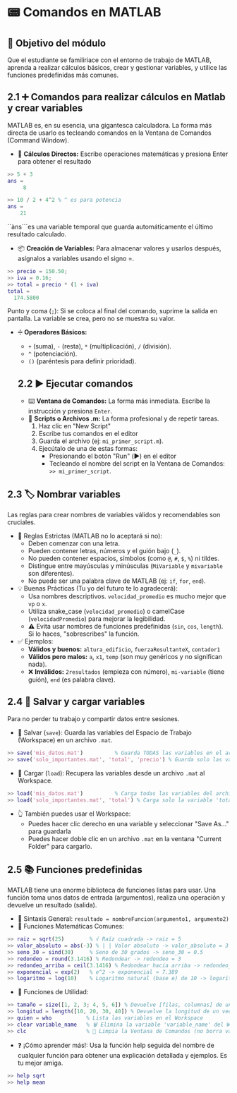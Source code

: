 # 📟 Comandos en MATLAB

## 🎯 Objetivo del módulo
Que el estudiante se familiriace con el entorno de trabajo de MATLAB, aprenda a realizar cálculos básicos, crear y gestionar variables, y utilice las funciones predefinidas más comunes.

## 2.1 ➕ Comandos para realizar cálculos en Matlab y crear variables
MATLAB es, en su esencia, una gigantesca calculadora. La forma más directa de usarlo es tecleando comandos en la Ventana de Comandos (Command Window).

* 🧮 **Cálculos Directos:** Escribe operaciones matemáticas y presiona Enter para obtener el resultado
```matlab
>> 5 + 3
ans =
     8

>> 10 / 2 + 4^2 % ^ es para potencia
ans =
    21
```

``àns```es una variable temporal que guarda automáticamente el último resultado calculado.

* 📦 **Creación de Variables:** Para almacenar valores y usarlos después, asígnalos a variables usando el signo =.
```matlab
>> precio = 150.50;
>> iva = 0.16;
>> total = precio * (1 + iva)
total =
  174.5800
```

Punto y coma (```;```): Si se coloca al final del comando, suprime la salida en pantalla. La variable se crea, pero no se muestra su valor.
* ➗ **Operadores Básicos:**
  - ```+``` (suma), ```-``` (resta), ```*``` (multiplicación), ```/``` (división).
  - ```^``` (potenciación).
  - ```()``` (paréntesis para definir prioridad).
 
  ## 2.2 ▶️ Ejecutar comandos
  * ⌨️ **Ventana de Comandos:** La forma más inmediata. Escribe la instrucción y presiona ```Enter```.
  * 📜 **Scripts o Archivos .m:** La forma profesional y de repetir tareas.
    1. Haz clic en "New Script"
    2. Escribe tus comandos en el editor
    3. Guarda el archivo (ej: ```mi_primer_script.m```).
    4. Ejecútalo de una de estas formas:
       + Presionando el botón "Run" (▶️) en el editor
       + Tecleando el nombre del script en la Ventana de Comandos: ```>> mi_primer_script```.

## 2.3 🏷️ Nombrar variables
Las reglas para crear nombres de variables válidos y recomendables son cruciales.
* 📏 Reglas Estrictas (MATLAB no lo aceptará si no):
  + Deben comenzar con una letra.
  + Pueden contener letras, números y el guión bajo (```_```).
  + No pueden contener espacios, símbolos (como ```@```, ```#```, ```$```, ```%```) ni tildes.
  + Distingue entre mayúsculas y minúsculas (```MiVariable``` y ```mivariable``` son diferentes).
  + No puede ser una palabra clave de MATLAB (ej: ```if```, ```for```, ```end```).
* 💡 Buenas Prácticas (Tu yo del futuro te lo agradecerá):
  + Usa nombres descriptivos. ```velocidad_promedio``` es mucho mejor que ```vp``` o ```x```.
  + Utiliza snake_case (```velocidad_promedio```) o camelCase (```velocidadPromedio```) para mejorar la legibilidad.
  + ⚠️ Evita usar nombres de funciones predefinidas (```sin```, ```cos```, ```length```). Si lo haces, "sobrescribes" la función.
* ✅ Ejemplos:
  + **Válidos y buenos:** ```altura_edificio```, ```fuerzaResultanteX```, ```contador1```
  + **Válidos pero malos:** ```a```, ```x1```, ```temp``` (son muy genéricos y no significan nada).
  + ❌ **Inválidos:** ```2resultados``` (empieza con número), ```mi-variable``` (tiene guión), ```end``` (es palabra clave).


## 2.4 💾 Salvar y cargar variables
 Para no perder tu trabajo y compartir datos entre sesiones.

* 💾 Salvar (```save```): Guarda las variables del Espacio de Trabajo (Workspace) en un archivo ```.mat```.
```matlab
>> save('mis_datos.mat')          % Guarda TODAS las variables en el archivo
>> save('solo_importantes.mat', 'total', 'precio') % Guarda solo las variables 'total' y 'precio'
```
* 📂 Cargar (```load```): Recupera las variables desde un archivo ```.mat``` al Workspace.

```matlab
>> load('mis_datos.mat')          % Carga todas las variables del archivo
>> load('solo_importantes.mat', 'total') % Carga solo la variable 'total' del archivo
```

* 👆 También puedes usar el Workspace:
  + Puedes hacer clic derecho en una variable y seleccionar "Save As..." para guardarla
  + Puedes hacer doble clic en un archivo ```.mat``` en la ventana "Current Folder" para cargarlo.
 
## 2.5 📚 Funciones predefinidas
MATLAB tiene una enorme biblioteca de funciones listas para usar. Una función toma unos datos de entrada (argumentos), realiza una operación y devuelve un resultado (salida).

* 📖 Sintaxis General: ```resultado = nombreFuncion(argumento1, argumento2)```
* 🧮 Funciones Matemáticas Comunes:
```matlab
>> raiz = sqrt(25)        % √ Raíz cuadrada -> raiz = 5
>> valor_absoluto = abs(-3) % | | Valor absoluto -> valor_absoluto = 3
>> seno_30 = sind(30)     % Seno de 30 grados -> seno_30 = 0.5
>> redondeo = round(3.1416) % Redondear -> redondeo = 3
>> redondeo_arriba = ceil(3.1416) % Redondear hacia arriba -> redondeo_arriba = 4
>> exponencial = exp(2)   % e^2 -> exponencial ≈ 7.389
>> logaritmo = log(10)    % Logaritmo natural (base e) de 10 -> logaritmo ≈ 2.302
```

* 🔧 Funciones de Utilidad:
```matlab
>> tamaño = size([1, 2, 3; 4, 5, 6]) % Devuelve [filas, columnas] de una matriz
>> longitud = length([10, 20, 30, 40]) % Devuelve la longitud de un vector -> 4
>> quien = who           % Lista las variables en el Workspace
>> clear variable_name   % 🗑️ Elimina la variable 'variable_name' del Workspace
>> clc                   % 🧹 Limpia la Ventana de Comandos (no borra variables)
```

* ❓ ¡Cómo aprender más!: Usa la función help seguida del nombre de cualquier función para obtener una explicación detallada y ejemplos. Es tu mejor amiga.
```matlab
>> help sqrt
>> help mean
```













